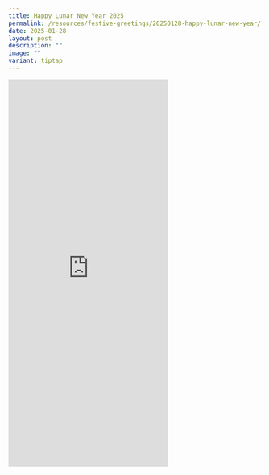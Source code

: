 ```yaml
---
title: Happy Lunar New Year 2025
permalink: /resources/festive-greetings/20250128-happy-lunar-new-year/
date: 2025-01-28
layout: post
description: ""
image: ""
variant: tiptap
---
```

<div class="iframe-wrapper">
<iframe style="border:none;overflow:hidden" height="770" width="317" allowfullscreen="true" frameborder="0" src="https://www.facebook.com/plugins/video.php?height=476&amp;href=https%3A%2F%2Fwww.facebook.com%2Falpshealthcaresupplychain%2Fvideos%2F1312886663285440%2F&amp;show_text=true&amp;width=317&amp;t=0"></iframe>
</div>
<p></p>